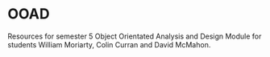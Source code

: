# OOAD

Resources for semester 5 Object Orientated Analysis and Design Module for students William Moriarty, Colin Curran and David McMahon.
